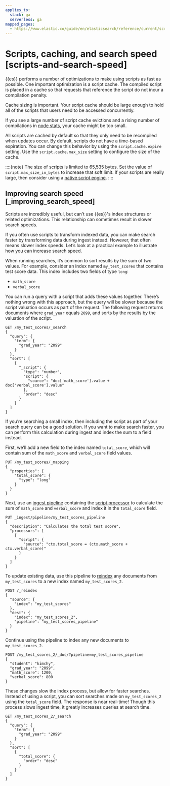 ```yaml
---
applies_to:
  stack: ga
  serverless: ga
mapped_pages:
  - https://www.elastic.co/guide/en/elasticsearch/reference/current/scripts-and-search-speed.html
---
```


# Scripts, caching, and search speed [scripts-and-search-speed]

{{es}} performs a number of optimizations to make using scripts as fast as possible. One important optimization is a script cache. The compiled script is placed in a cache so that requests that reference the script do not incur a compilation penalty.

Cache sizing is important. Your script cache should be large enough to hold all of the scripts that users need to be accessed concurrently.

If you see a large number of script cache evictions and a rising number of compilations in [node stats](https://www.elastic.co/docs/api/doc/elasticsearch/operation/operation-nodes-stats), your cache might be too small.

All scripts are cached by default so that they only need to be recompiled when updates occur. By default, scripts do not have a time-based expiration. You can change this behavior by using the `script.cache.expire` setting. Use the `script.cache.max_size` setting to configure the size of the cache.

::::{note} 
The size of scripts is limited to 65,535 bytes. Set the value of `script.max_size_in_bytes` to increase that soft limit. If your scripts are really large, then consider using a [native script engine](modules-scripting-engine.md).
::::



## Improving search speed [_improving_search_speed] 

Scripts are incredibly useful, but can’t use {{es}}'s index structures or related optimizations. This relationship can sometimes result in slower search speeds.

If you often use scripts to transform indexed data, you can make search faster by transforming data during ingest instead. However, that often means slower index speeds. Let’s look at a practical example to illustrate how you can increase search speed.

When running searches, it’s common to sort results by the sum of two values. For example, consider an index named `my_test_scores` that contains test score data. This index includes two fields of type `long`:

* `math_score`
* `verbal_score`

You can run a query with a script that adds these values together. There’s nothing wrong with this approach, but the query will be slower because the script valuation occurs as part of the request. The following request returns documents where `grad_year` equals `2099`, and sorts by the results by the valuation of the script.

```console
GET /my_test_scores/_search
{
  "query": {
    "term": {
      "grad_year": "2099"
    }
  },
  "sort": [
    {
      "_script": {
        "type": "number",
        "script": {
          "source": "doc['math_score'].value + doc['verbal_score'].value"
        },
        "order": "desc"
      }
    }
  ]
}
```

If you’re searching a small index, then including the script as part of your search query can be a good solution. If you want to make search faster, you can perform this calculation during ingest and index the sum to a field instead.

First, we’ll add a new field to the index named `total_score`, which will contain sum of the `math_score` and `verbal_score` field values.

```console
PUT /my_test_scores/_mapping
{
  "properties": {
    "total_score": {
      "type": "long"
    }
  }
}
```

Next, use an [ingest pipeline](../../manage-data/ingest/transform-enrich/ingest-pipelines.md) containing the [script processor](asciidocalypse://docs/elasticsearch/docs/reference/ingestion-tools/enrich-processor/script-processor.md) to calculate the sum of `math_score` and `verbal_score` and index it in the `total_score` field.

```console
PUT _ingest/pipeline/my_test_scores_pipeline
{
  "description": "Calculates the total test score",
  "processors": [
    {
      "script": {
        "source": "ctx.total_score = (ctx.math_score + ctx.verbal_score)"
      }
    }
  ]
}
```

To update existing data, use this pipeline to [reindex](https://www.elastic.co/docs/api/doc/elasticsearch/operation/operation-reindex) any documents from `my_test_scores` to a new index named `my_test_scores_2`.

```console
POST /_reindex
{
  "source": {
    "index": "my_test_scores"
  },
  "dest": {
    "index": "my_test_scores_2",
    "pipeline": "my_test_scores_pipeline"
  }
}
```

Continue using the pipeline to index any new documents to `my_test_scores_2`.

```console
POST /my_test_scores_2/_doc/?pipeline=my_test_scores_pipeline
{
  "student": "kimchy",
  "grad_year": "2099",
  "math_score": 1200,
  "verbal_score": 800
}
```

These changes slow the index process, but allow for faster searches. Instead of using a script, you can sort searches made on `my_test_scores_2` using the `total_score` field. The response is near real-time! Though this process slows ingest time, it greatly increases queries at search time.

```console
GET /my_test_scores_2/_search
{
  "query": {
    "term": {
      "grad_year": "2099"
    }
  },
  "sort": [
    {
      "total_score": {
        "order": "desc"
      }
    }
  ]
}
```

